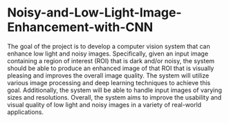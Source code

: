 # Noisy-and-Low-Light-Image-Enhancement-with-CNN

The goal of the project is to develop a computer vision system that can enhance low light and noisy images. Specifically, given an input image containing a region of interest (ROI) that is dark and/or noisy, the system should be able to produce an enhanced image of that ROI that is visually pleasing and improves the overall image quality. The system will utilize various image processing and deep learning techniques to achieve this goal. Additionally, the system will be able to handle input images of varying sizes and resolutions. Overall, the system aims to improve the usability and visual quality of low light and noisy images in a variety of real-world applications.
